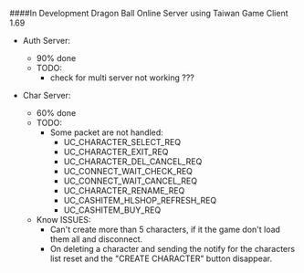 ####In Development Dragon Ball Online Server using Taiwan Game Client 1.69

- Auth Server:
  - 90% done
  - TODO:
    - check for multi server not working ???

- Char Server:
  - 60% done
  - TODO:
    - Some packet are not handled:
      - UC_CHARACTER_SELECT_REQ
      - UC_CHARACTER_EXIT_REQ
      - UC_CHARACTER_DEL_CANCEL_REQ
      - UC_CONNECT_WAIT_CHECK_REQ
      - UC_CONNECT_WAIT_CANCEL_REQ
      - UC_CHARACTER_RENAME_REQ
      - UC_CASHITEM_HLSHOP_REFRESH_REQ
      - UC_CASHITEM_BUY_REQ
  - Know ISSUES:
    - Can't create more than 5 characters, if it the game don't load them all and disconnect.
    - On deleting a character and sending the notify for the characters list reset and the "CREATE CHARACTER" button disappear.
